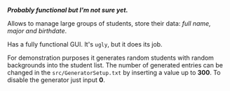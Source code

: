 ***Probably functional but I'm not sure yet.***

Allows to manage large groups of students, store their data: *full name, major and birthdate*.

Has a fully functional GUI. It's `ugly`, but it does its job.

For demonstration purposes it generates random students with random backgrounds into the student list. The number of generated entries can be changed in the `src/GeneratorSetup.txt` by inserting a value up to **300**. To disable the generator just input **0**.
